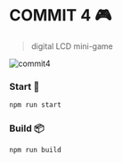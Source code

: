 # COMMIT 4 🎮
> digital LCD mini-game

![commit4](https://i.imgur.com/tIruBpP.png)

### Start 🏁

```bash
npm run start
```

### Build 📦

```bash
npm run build
```
